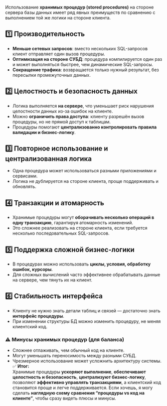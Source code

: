 Использование **хранимых процедур (stored procedures)** на стороне сервера базы данных имеет ряд явных преимуществ по сравнению с выполнением той же логики на стороне клиента.
## 1️⃣ **Производительность**
- **Меньше сетевых запросов**: вместо нескольких SQL-запросов клиент отправляет один вызов процедуры.
- **Оптимизация на стороне СУБД**: процедура компилируется один раз и может выполняться быстрее, чем динамические SQL-запросы.
- **Сокращение трафика**: возвращается только нужный результат, без пересылки промежуточных данных.
## 2️⃣ **Целостность и безопасность данных**
- Логика выполняется **на сервере**, что уменьшает риск нарушения целостности данных из-за ошибок на клиенте.
- Можно **ограничить права доступа**: клиенту разрешён вызов процедуры, но не прямой доступ к таблицам.
- Процедуры помогают **централизованно контролировать правила валидации и бизнес-логику**.
## 3️⃣ **Повторное использование и централизованная логика**
- Одна процедура может использоваться разными приложениями и сервисами.
- Логика не дублируется на стороне клиента, проще поддерживать и обновлять.
## 4️⃣ **Транзакции и атомарность**
- Хранимые процедуры могут **оборачивать несколько операций в одну транзакцию**, гарантируя атомарность изменений.
- Это сложнее реализовать на стороне клиента, если требуется несколько последовательных SQL-запросов.
## 5️⃣ **Поддержка сложной бизнес-логики**
- В процедурах можно использовать **циклы, условия, обработку ошибок, курсоры**.
- Для сложных вычислений часто эффективнее обрабатывать данные на сервере, чем тянуть их на клиент.
## 6️⃣ **Стабильность интерфейса**
- Клиенту не нужно знать детали таблиц и связей — достаточно знать **интерфейс процедуры**.
- При изменении структуры БД можно изменить процедуру, не меняя клиентский код.
### ⚠️ **Минусы хранимых процедур (для баланса)**
- Сложнее отлаживать, чем обычный код на клиенте.
- Могут уменьшать переносимость между разными СУБД.
- Чрезмерное использование может усложнить архитектуру системы.
✅ **Итог:**  
Хранимые процедуры **ускоряют выполнение**, **обеспечивают целостность и безопасность**, **централизуют бизнес-логику**, позволяют **эффективно управлять транзакциями**, а клиентский код становится проще и легче поддерживается.
Если хочешь, я могу сделать **наглядную схему сравнения “процедуры vs код на клиенте”**, чтобы сразу видеть плюсы и минусы.